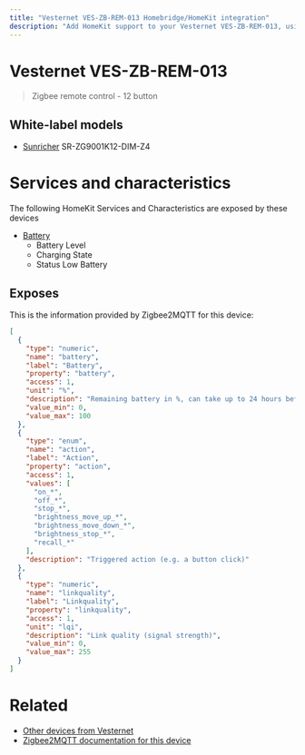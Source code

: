 ```yaml
---
title: "Vesternet VES-ZB-REM-013 Homebridge/HomeKit integration"
description: "Add HomeKit support to your Vesternet VES-ZB-REM-013, using Homebridge, Zigbee2MQTT and homebridge-z2m."
---
```

<!---
This file has been GENERATED using src/docgen/docgen.ts
DO NOT EDIT THIS FILE MANUALLY!
-->
# Vesternet VES-ZB-REM-013
> Zigbee remote control - 12 button


## White-label models
* [Sunricher](../index.md#sunricher) SR-ZG9001K12-DIM-Z4

# Services and characteristics
The following HomeKit Services and Characteristics are exposed by
these devices

* [Battery](../../battery.md)
  * Battery Level
  * Charging State
  * Status Low Battery



## Exposes

This is the information provided by Zigbee2MQTT for this device:

```json
[
  {
    "type": "numeric",
    "name": "battery",
    "label": "Battery",
    "property": "battery",
    "access": 1,
    "unit": "%",
    "description": "Remaining battery in %, can take up to 24 hours before reported.",
    "value_min": 0,
    "value_max": 100
  },
  {
    "type": "enum",
    "name": "action",
    "label": "Action",
    "property": "action",
    "access": 1,
    "values": [
      "on_*",
      "off_*",
      "stop_*",
      "brightness_move_up_*",
      "brightness_move_down_*",
      "brightness_stop_*",
      "recall_*"
    ],
    "description": "Triggered action (e.g. a button click)"
  },
  {
    "type": "numeric",
    "name": "linkquality",
    "label": "Linkquality",
    "property": "linkquality",
    "access": 1,
    "unit": "lqi",
    "description": "Link quality (signal strength)",
    "value_min": 0,
    "value_max": 255
  }
]
```

# Related
* [Other devices from Vesternet](../index.md#vesternet)
* [Zigbee2MQTT documentation for this device](https://www.zigbee2mqtt.io/devices/VES-ZB-REM-013.html)